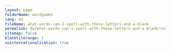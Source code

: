 ```yaml
---
layout: page
folderName: wordgames
lang: da
fileName: what-words-can-I-spell-with-these-letters-and-a-blank
permalink: da/what-words-can-i-spell-with-these-letters-and-a-blank/result
sitemap: false
blanktilerange: 1
nointernationalization: true
---
```

